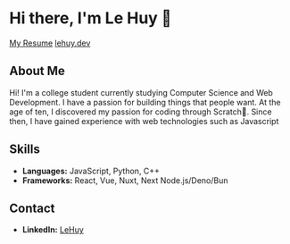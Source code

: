 # Hi there, I'm Le Huy 👋
[My Resume](https://lehuy.dev/lehuy_hoang_resume.pdf)
[lehuy.dev](https://lehuy.dev/)

## About Me
Hi! I'm a college student currently studying Computer Science and Web Development. I have a passion for building things that people want.
At the age of ten, I discovered my passion for coding through Scratch💖. Since then, I have gained experience with web technologies such as Javascript

## Skills
- **Languages:** JavaScript, Python, C++
- **Frameworks:** React, Vue, Nuxt, Next Node.js/Deno/Bun

## Contact
- **LinkedIn:** [LeHuy](https://www.linkedin.com/in/lehuyh/)
